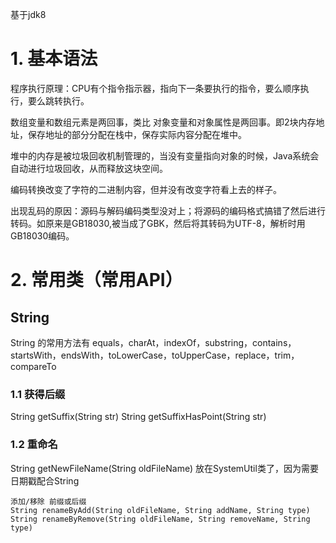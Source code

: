 基于jdk8

# 1. 基本语法

程序执行原理：CPU有个指令指示器，指向下一条要执行的指令，要么顺序执行，要么跳转执行。

数组变量和数组元素是两回事，类比 对象变量和对象属性是两回事。即2块内存地址，保存地址的部分分配在栈中，保存实际内容分配在堆中。



堆中的内存是被垃圾回收机制管理的，当没有变量指向对象的时候，Java系统会自动进行垃圾回收，从而释放这块空间。



编码转换改变了字符的二进制内容，但并没有改变字符看上去的样子。

出现乱码的原因：源码与解码编码类型没对上；将源码的编码格式搞错了然后进行转码。如原来是GB18030,被当成了GBK，然后将其转码为UTF-8，解析时用GB18030编码。





# 2. 常用类（常用API）

## String

String 的常用方法有  equals，charAt，indexOf，substring，contains，startsWith，endsWith，toLowerCase，toUpperCase，replace，trim，compareTo

### 1.1 获得后缀

String getSuffix(String str)
String getSuffixHasPoint(String str)


### 1.2 重命名

String getNewFileName(String oldFileName)   放在SystemUtil类了，因为需要日期戳配合String 

```
添加/移除 前缀或后缀
String renameByAdd(String oldFileName, String addName, String type)
String renameByRemove(String oldFileName, String removeName, String type)
```









